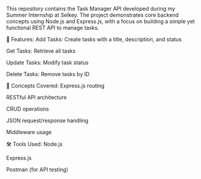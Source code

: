 This repository contains the Task Manager API developed during my Summer Internship at Selkey. The project demonstrates core backend concepts using Node.js and Express.js, with a focus on building a simple yet functional REST API to manage tasks.

🔧 Features:
Add Tasks: Create tasks with a title, description, and status

Get Tasks: Retrieve all tasks

Update Tasks: Modify task status

Delete Tasks: Remove tasks by ID

🧠 Concepts Covered:
Express.js routing

RESTful API architecture

CRUD operations

JSON request/response handling

Middleware usage

🛠 Tools Used:
Node.js

Express.js

Postman (for API testing)
